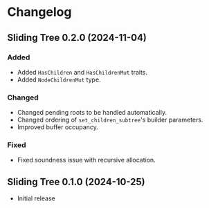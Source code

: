 # Changelog

## Sliding Tree 0.2.0 (2024-11-04)

### Added
- Added `HasChildren` and `HasChildrenMut` traits.
- Added `NodeChildrenMut` type.

### Changed
- Changed pending roots to be handled automatically.
- Changed ordering of `set_children_subtree`'s builder parameters.
- Improved buffer occupancy.

### Fixed
- Fixed soundness issue with recursive allocation.

## Sliding Tree 0.1.0 (2024-10-25)
- Initial release
